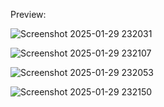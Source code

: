 Preview:

![Screenshot 2025-01-29 232031](https://github.com/user-attachments/assets/8a0922ce-eb55-4356-9d21-ea10def0b40c)

![Screenshot 2025-01-29 232107](https://github.com/user-attachments/assets/75c37647-9370-45bc-be90-6292cd2998bf)

![Screenshot 2025-01-29 232053](https://github.com/user-attachments/assets/2468fca2-6129-4ac7-ab83-6919e8f29778)

![Screenshot 2025-01-29 232150](https://github.com/user-attachments/assets/04525f63-a800-4761-8a61-d9b9f3bda541)
